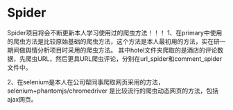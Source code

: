 # Spider
Spider项目将会不断更新本人学习使用过的爬虫方法！！！
1、在primary中使用的爬虫方法是比较原始基础的爬虫方法，这个方法是本人最初用的方法，实在研一期间做舆情分析项目时采用的爬虫方法。
   其中hotel文件夹爬取的是酒店的评论数据，先爬虫URL，然后更具URL爬虫评论，分别在url_spider和comment_spider文件中。
   
2、在selenium是本人在公司帮同事爬取网页采用的方法，selenium+phantomjs/chromedriver 是比较流行的爬虫动态网页的方法，包括ajax网页。

